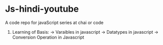 # Js-hindi-youtube
A code repo for javaScript series at chai or code
1. Learning of Basis:
    -> Varaibles in javascript
    -> Datatypes in javascript
    -> Conversion Operation in Javascript